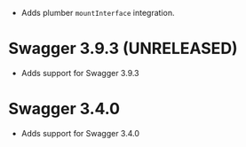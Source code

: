 - Adds plumber `mountInterface` integration.

# Swagger 3.9.3 (UNRELEASED)

- Adds support for Swagger 3.9.3

# Swagger 3.4.0

- Adds support for Swagger 3.4.0
